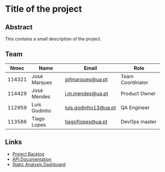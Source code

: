 # Title of the project

## Abstract

This contains a small description of the project.

## Team

| Nmec   | Name          | Email                  | Role              |
| ------ | ------------- | ---------------------- | ----------------- |
| 114321 | José Marques  | <jpfmarques@ua.pt>     | Team Coordinator  |
| 114429 | José Mendes   | <j.m.mendes@ua.pt>     | Product Owner     |
| 112959 | Luís Godinho  | <luis.godinho13@ua.pt> | QA Engineer       |
| 113586 | Tiago Lopes   | <tiagoflopes@ua.pt>    | DevOps master     |

## Links

- [Project Backlog](https://deti-tqs-03.atlassian.net/jira/software/projects/SCRUM/boards/1/backlog)
- [API Documentation](http://deti-tqs-03.ua.pt:8080/swagger-ui/index.html)
- [Static Analysis Dashboard](http://deti-tqs-03.ua.pt:3001)